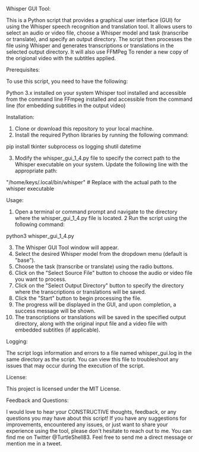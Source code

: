 Whisper GUI Tool:

This is a Python script that provides a graphical user interface (GUI) for using the Whisper speech recognition and translation tool. It allows users to select an audio or video file, choose a Whisper model and task (transcribe or translate), and specify an output directory. The script then processes the file using Whisper and generates transcriptions or translations in the selected output directory. It will also use FFMPeg To render a new copy of the origional video with the subtitles applied. 

Prerequisites:

To use this script, you need to have the following:

Python 3.x installed on your system
Whisper tool installed and accessible from the command line
FFmpeg installed and accessible from the command line (for embedding subtitles in the output video)

Installation:

1. Clone or download this repository to your local machine.
2. Install the required Python libraries by running the following command:

pip install tkinter subprocess os logging shutil datetime

3. Modify the whisper_gui_1_4.py file to specify the correct path to the Whisper executable on your system. Update the following line with the appropriate path:

"/home/keys/.local/bin/whisper"  # Replace with the actual path to the whisper executable

Usage:

1. Open a terminal or command prompt and navigate to the directory where the whisper_gui_1_4.py file is located.
2 Run the script using the following command:

python3 whisper_gui_1_4.py

3. The Whisper GUI Tool window will appear.
4. Select the desired Whisper model from the dropdown menu (default is "base").
5. Choose the task (transcribe or translate) using the radio buttons.
6. Click on the "Select Source File" button to choose the audio or video file you want to process.
7. Click on the "Select Output Directory" button to specify the directory where the transcriptions or translations will be saved.
8. Click the "Start" button to begin processing the file.
9. The progress will be displayed in the GUI, and upon completion, a success message will be shown.
10. The transcriptions or translations will be saved in the specified output directory, along with the original input file and a video file with embedded subtitles (if applicable).

Logging:

The script logs information and errors to a file named whisper_gui.log in the same directory as the script. You can view this file to troubleshoot any issues that may occur during the execution of the script.

License:

This project is licensed under the MIT License.

Feedback and Questions:

I would love to hear your CONSTRUCTIVE thoughts, feedback, or any questions you may have about this script! If you have any suggestions for improvements, encountered any issues, or just want to share your experience using the tool, please don't hesitate to reach out to me. You can find me on Twitter @TurtleShell83. Feel free to send me a direct message or mention me in a tweet.

